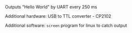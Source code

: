 Outputs "Hello World" by UART every 250 ms

Additional hardware: USB to TTL converter - CP2102

Additional software: `screen` program for linux to catch output
